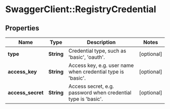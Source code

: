 # SwaggerClient::RegistryCredential

## Properties
Name | Type | Description | Notes
------------ | ------------- | ------------- | -------------
**type** | **String** | Credential type, such as &#39;basic&#39;, &#39;oauth&#39;. | [optional] 
**access_key** | **String** | Access key, e.g. user name when credential type is &#39;basic&#39;. | [optional] 
**access_secret** | **String** | Access secret, e.g. password when credential type is &#39;basic&#39;. | [optional] 


